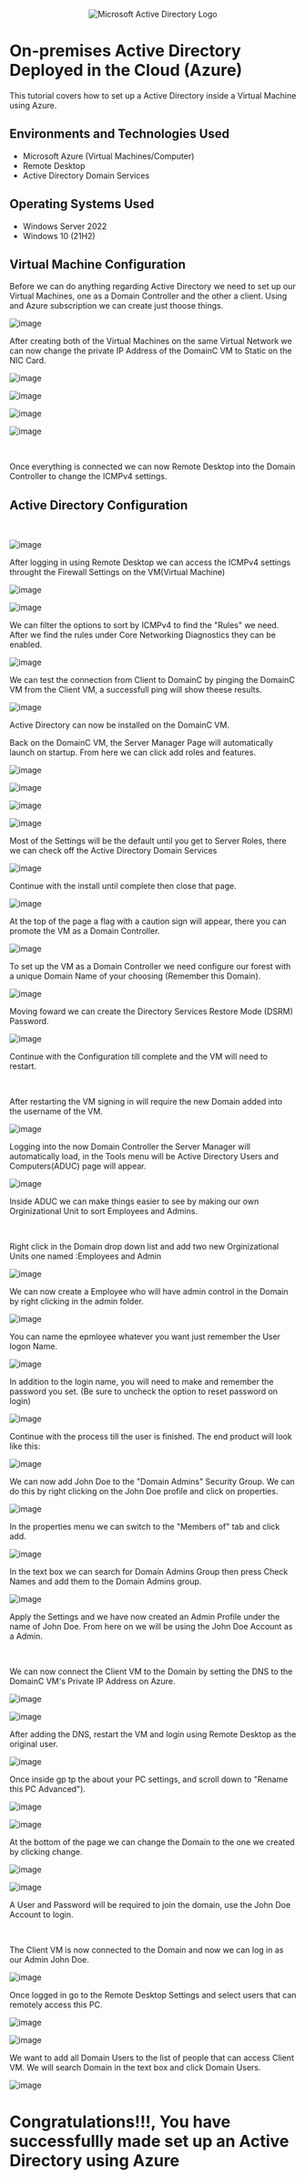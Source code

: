 <p align="center">
<img src="https://i.imgur.com/pU5A58S.png" alt="Microsoft Active Directory Logo"/>
</p>

<h1>On-premises Active Directory Deployed in the Cloud (Azure)</h1>
This tutorial covers how to set up a Active Directory inside a Virtual Machine using Azure.<br />



<h2>Environments and Technologies Used</h2>

- Microsoft Azure (Virtual Machines/Computer)
- Remote Desktop
- Active Directory Domain Services

<h2>Operating Systems Used </h2>

- Windows Server 2022
- Windows 10 (21H2)

<h2>Virtual Machine Configuration</h2>

<p>

Before we can do anything regarding Active Directory we need to set up our Virtual Machines, one as a Domain Controller and the other a client.
Using and Azure subscription we can create just thoose things. 

![image](https://github.com/Adam-Quevedo/configure-ad/assets/151606017/98a3cf01-dbfd-4f41-8834-f8853b0ac3fc)

After creating both of the Virtual Machines on the same Virtual Network we can now change the private IP Address of the DomainC VM to Static on the NIC Card.

![image](https://github.com/Adam-Quevedo/configure-ad/assets/151606017/49953d12-6127-42d9-8c10-de4f36b4a5df)

![image](https://github.com/Adam-Quevedo/configure-ad/assets/151606017/58964bc8-6378-4c32-8747-0b4e53ecde88)

![image](https://github.com/Adam-Quevedo/configure-ad/assets/151606017/41d29110-0b0c-40d1-9987-4aa9d6cee998)

![image](https://github.com/Adam-Quevedo/configure-ad/assets/151606017/765a1dce-5071-4806-b03d-6d7fc4f11f62)

<br/> 

Once everything is connected we can now Remote Desktop into the Domain Controller to change the ICMPv4 settings.

<h2>Active Directory Configuration</h2>

<br/> 

![image](https://github.com/Adam-Quevedo/configure-ad/assets/151606017/0d144ae8-bd76-45f0-8bc6-c2f932dbfec6)

After logging in using Remote Desktop we can access the ICMPv4 settings throught the Firewall Settings on the VM(Virtual Machine)

![image](https://github.com/Adam-Quevedo/configure-ad/assets/151606017/deb51d93-1df6-4591-9ff7-10a1dd81e110)

![image](https://github.com/Adam-Quevedo/configure-ad/assets/151606017/44a64cfb-6c3a-46ae-bd84-1e7f5031f262)

We can filter the options to sort by ICMPv4 to find the "Rules" we need. After we find the rules under Core Networking Diagnostics they can be enabled.

![image](https://github.com/Adam-Quevedo/configure-ad/assets/151606017/eda6fe6a-8565-431b-ae22-7e327e371c1c)

We can test the connection from Client to DomainC by pinging the DomainC VM from the Client VM, a successfull ping will show theese results.

![image](https://github.com/Adam-Quevedo/configure-ad/assets/151606017/5d1f912a-4ec8-4436-b983-95c0859d6239)

Active Directory can now be installed on the DomainC VM.

Back on the DomainC VM, the Server Manager Page will automatically launch on startup. From here we can click add roles and features.

![image](https://github.com/Adam-Quevedo/configure-ad/assets/151606017/198d3c83-0094-4687-a6f3-d0acf9c9047a)

![image](https://github.com/Adam-Quevedo/configure-ad/assets/151606017/ffada5a3-19cc-4c79-8f78-10d2418ae25f)

![image](https://github.com/Adam-Quevedo/configure-ad/assets/151606017/6b66ab74-9b0b-4808-8860-675ceae3d834)

![image](https://github.com/Adam-Quevedo/configure-ad/assets/151606017/940befe5-d2ec-4098-8d03-9bef15233cc0)

Most of the Settings will be the default until you get to Server Roles, there we can check off the Active Directory Domain Services

![image](https://github.com/Adam-Quevedo/configure-ad/assets/151606017/019e3b55-a3e6-4f1f-95d1-7da064e2dd64)

Continue with the install until complete then close that page.

![image](https://github.com/Adam-Quevedo/configure-ad/assets/151606017/200913ea-c7c7-4be9-aab5-b3fe8f4a5b24)

At the top of the page a flag with a caution sign will appear, there you can promote the VM as a Domain Controller.

![image](https://github.com/Adam-Quevedo/configure-ad/assets/151606017/b88b2c26-2071-41b8-a712-ccbcc0c6833c)

To set up the VM as a Domain Controller we need configure our forest with a unique Domain Name of your choosing (Remember this Domain).

![image](https://github.com/Adam-Quevedo/configure-ad/assets/151606017/eeaba0a4-4902-46ac-bf34-dee4c2020f60)

Moving foward we can create the Directory Services Restore Mode (DSRM) Password.

![image](https://github.com/Adam-Quevedo/configure-ad/assets/151606017/817c076c-ad98-452f-aa9f-0027c22b54c7)

Continue with the Configuration till complete and the VM will need to restart.

<br/> 

After restarting the VM signing in will require the new Domain added into the username of the VM.

![image](https://github.com/Adam-Quevedo/configure-ad/assets/151606017/e6f5b25f-da7d-4f89-9809-100d5a9abeae)

Logging into the now Domain Controller the Server Manager will automatically load, in the Tools menu will be Active Directory Users and Computers(ADUC) page will appear.

![image](https://github.com/Adam-Quevedo/configure-ad/assets/151606017/cc78999d-a622-44f5-9bfd-57a6daf313f0)

Inside ADUC we can make things easier to see by making our own Orginizational Unit to sort Employees and Admins.

<br/>

Right click in the Domain drop down list and add two new Orginizational Units one named :Employees and Admin

![image](https://github.com/Adam-Quevedo/configure-ad/assets/151606017/89988165-de80-4980-a361-f61c4276a06b)

We can now create a Employee who will have admin control in the Domain by right clicking in the admin folder.

![image](https://github.com/Adam-Quevedo/configure-ad/assets/151606017/361c70cb-b2a5-47b1-9efa-83873c9cabe8)

You can name the epmloyee whatever you want just remember the User logon Name.

![image](https://github.com/Adam-Quevedo/configure-ad/assets/151606017/f3283468-1dc2-4127-a91e-b0bd64ee65f0)

In addition to the login name, you will need to make and remember the password you set. (Be sure to uncheck the option to reset password on login)

![image](https://github.com/Adam-Quevedo/configure-ad/assets/151606017/f59ccb44-857f-46dd-a483-7420bb9e4a38)

Continue with the process till the user is finished. The end product will look like this:

![image](https://github.com/Adam-Quevedo/configure-ad/assets/151606017/b8af306b-d6be-4055-8b90-607d1bfb0e0e)

We can now add John Doe to the "Domain Admins" Security Group. We can do this by right clicking on the John Doe profile and click on properties.

![image](https://github.com/Adam-Quevedo/configure-ad/assets/151606017/34d3b493-cd89-4c3a-9fd6-3f2653f121e0)

In the properties menu we can switch to the "Members of" tab and click add.

![image](https://github.com/Adam-Quevedo/configure-ad/assets/151606017/02232b13-6277-4839-ac6e-fefeb2311245)

In the text box we can search for Domain Admins Group then press Check Names and add them to the Domain Admins group.

![image](https://github.com/Adam-Quevedo/configure-ad/assets/151606017/b6b24581-691b-4497-82e7-7b462f516c1c)

Apply the Settings and we have now created an Admin Profile under the name of John Doe. From here on we will be using the John Doe Account as a Admin.

<br/>

We can now connect the Client VM to the Domain by setting the DNS to the DomainC VM's Private IP Address on Azure.

![image](https://github.com/Adam-Quevedo/configure-ad/assets/151606017/513a9ad9-ac7a-44df-a632-c11c4ee7b9d4)

![image](https://github.com/Adam-Quevedo/configure-ad/assets/151606017/ae8d0905-92fe-424e-a774-3eece108c788)

After adding the DNS, restart the VM and login using Remote Desktop as the original user.

![image](https://github.com/Adam-Quevedo/configure-ad/assets/151606017/93cac346-f207-449f-bb48-679b2d13c2a5)

Once inside gp tp the about your PC settings, and scroll down to "Rename this PC Advanced").

![image](https://github.com/Adam-Quevedo/configure-ad/assets/151606017/be5cac51-e400-438c-a5c1-d0af4c130f6f)

![image](https://github.com/Adam-Quevedo/configure-ad/assets/151606017/12c87b0a-1dad-429f-95b6-a78805e90966)

At the bottom of the page we can change the Domain to the one we created by clicking change.

![image](https://github.com/Adam-Quevedo/configure-ad/assets/151606017/63a4496e-65bc-45d0-a5d0-e18b3c049171)

![image](https://github.com/Adam-Quevedo/configure-ad/assets/151606017/070455e4-297c-4aa8-9077-3ec52529e153)

A User and Password will be required to join the domain, use the John Doe Account to login.

<br/>

The Client VM is now connected to the Domain and now we can log in as our Admin John Doe.

![image](https://github.com/Adam-Quevedo/configure-ad/assets/151606017/84d9250c-5569-4632-b307-4e76735cb885)

Once logged in go to the Remote Desktop Settings and select users that can remotely access this PC.

![image](https://github.com/Adam-Quevedo/configure-ad/assets/151606017/a9e54701-e533-4f24-96aa-d0262d13617d)

![image](https://github.com/Adam-Quevedo/configure-ad/assets/151606017/52668e66-5ddd-4f5c-b893-2d7ecc564da1)

We want to add all Domain Users to the list of people that can access Client VM. We will search Domain in the text box and click Domain Users.

![image](https://github.com/Adam-Quevedo/configure-ad/assets/151606017/915bd0f6-b036-4b62-91e4-5fe70bf22c21)


<h1>Congratulations!!!, You have successfullly made set up an Active Directory using Azure</h1>




</p>
